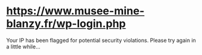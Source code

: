 # https://www.musee-mine-blanzy.fr/wp-login.php

Your IP has been flagged for potential security violations. Please try again in a little while...
